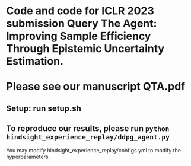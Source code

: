 <h1> Code and code for ICLR 2023 submission Query The Agent: Improving Sample Efficiency Through Epistemic Uncertainty Estimation. <br><br>Please see our manuscript QTA.pdf</h1>

<h2>Setup: run setup.sh</h2>

<h2> To reproduce our results, please run <code>python hindsight_experience_replay/ddpg_agent.py</code></h2>


 You may modify hindsight_experience_replay/configs.yml to modify the hyperparameters.

